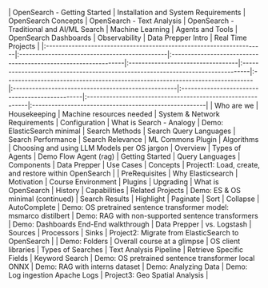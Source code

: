 | OpenSearch - Getting Started                                        | Installation and System Requirements          | OpenSearch Concepts                                            | OpenSearch - Text Analysis        | OpenSearch - Traditional and AI/ML Search                                       | Machine Learning                                                             | Agents and Tools                                   | OpenSearch Dashboards | Observability          | Data Prepper Intro                                         | Real Time Projects                                    |
|:--------------------------------------------------------------------|:----------------------------------------------|:---------------------------------------------------------------|:----------------------------------|:--------------------------------------------------------------------------------|:-----------------------------------------------------------------------------|:---------------------------------------------------|:-----------------------------------------------|:-----------------------------------------------------------|:------------------------------------------------------|
| Who are we | Housekeeping | Machine resources needed                | System & Network Requirements | Configuration | What is Search - Analogy                                       | Demo: ElasticSearch minimal       | Search Methods | Search Query Languages | Search Performance | Search Relevance | ML Commons Plugin | Algorithms | Choosing and using LLM Models per OS jargon | Overview | Types of Agents | Demo Flow Agent (rag) | Getting Started | Query Languages | Components | Data Prepper | Use Cases | Concepts                        | Project1: Load, create, and restore within OpenSearch |
| PreRequisites | Why Elasticsearch | Motivation | Course Environment | Plugins | Upgrading                           | What is OpenSearch | History | Capabilities | Related Projects | Demo: ES & OS minimal (continued) | Search Results | Highlight | Paginate | Sort | Collapse | AutoComplete          | Demo: OS pretrained sentence transformer model: msmarco distilbert           | Demo: RAG with non-supported sentence transformers | Demo: Dashboards End-End walkthrough           | Data Prepper | vs. Logstash | Sources | Processors | Sinks | Project2: Migrate from ElasticSearch to OpenSearch    |
| Demo: Folders | Overall course at a glimpse                         | OS client libraries                           | Types of Searches                                              | Text Analysis Pipeline            | Retrieve Specific Fields | Keyword Search                                       | Demo: OS pretrained sentence transformer local ONNX                          | Demo: RAG with interns dataset                     | Demo: Analyzing Data                           | Demo: Log ingestion Apache Logs                            | Project3: Geo Spatial Analysis                        |